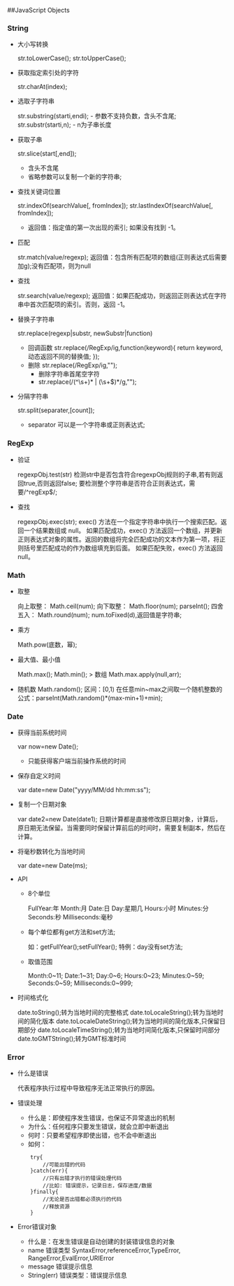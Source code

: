 ##JavaScript Objects
### String
- 大小写转换 
    
    str.toLowerCase();
    str.toUpperCase();
- 获取指定索引处的字符

    str.charAt(index);
- 选取子字符串
    
    str.substring(starti,endi);
        - 参数不支持负数，含头不含尾;
    str.substr(starti,n);
        - n为子串长度
- 获取子串
    
    str.slice(start[,end]);
    - 含头不含尾
    - 省略参数可以复制一个新的字符串;
- 查找关键词位置
    
    str.indexOf(searchValue[, fromIndex]);
    str.lastIndexOf(searchValue[, fromIndex]);
    - 返回值：指定值的第一次出现的索引; 如果没有找到 -1。
- 匹配
    
    str.match(value/regexp);
    返回值：包含所有匹配项的数组(正则表达式后需要加g);没有匹配项，则为null
- 查找
    
    str.search(value/regexp);
    返回值：如果匹配成功，则返回正则表达式在字符串中首次匹配项的索引。否则，返回 -1。
- 替换子字符串
    
    str.replace(regexp|substr, newSubstr|function)
    - 回调函数
        str.replace(/RegExp/ig,function(keyword){
            return keyword,动态返回不同的替换值;
        });
    - 删除 
        str.replace(/RegExp/ig,"");
        - 删除字符串首尾空字符
        - str.replace(/(^\s+)* | (\s+$)*/g,"");
- 分隔字符串
    
    str.split(separater,[count]);
    - separator 可以是一个字符串或正则表达式;
    
### RegExp
- 验证
    
    regexpObj.test(str)
    检测str中是否包含符合regexpObj规则的子串,若有则返回true,否则返回false;
    要检测整个字符串是否符合正则表达式，需要/^regExp$/;
- 查找
    
    regexpObj.exec(str);
    exec() 方法在一个指定字符串中执行一个搜索匹配。返回一个结果数组或 null。
    如果匹配成功，exec() 方法返回一个数组，并更新正则表达式对象的属性。返回的数组将完全匹配成功的文本作为第一项，将正则括号里匹配成功的作为数组填充到后面。
    如果匹配失败，exec() 方法返回 null。

### Math
- 取整
  
    向上取整：
        Math.ceil(num);
    向下取整：
        Math.floor(num); 
        parseInt();
    四舍五入：
        Math.round(num); 
        num.toFixed(d),返回值是字符串;
- 乘方

    Math.pow(底数，幂);
- 最大值、最小值
    
    Math.max();
    Math.min();
       > 数组 Math.max.apply(null,arr);
- 随机数
    Math.random();
    区间：[0,1) 
    在任意min~max之间取一个随机整数的公式：parseInt(Math.random()*(max-min+1)+min);

### Date
- 获得当前系统时间

    var now=new Date();
    - 只能获得客户端当前操作系统的时间
- 保存自定义时间
    
    var date=new Date("yyyy/MM/dd hh:mm:ss");
- 复制一个日期对象

    var date2=new Date(date1);
    日期计算都是直接修改原日期对象，计算后，原日期无法保留。当需要同时保留计算前后的时间时，需要复制副本，然后在计算。

- 将毫秒数转化为当地时间

    var date=new Date(ms);

- API
    - 8个单位
    
        FullYear:年      Month:月     Date:日      Day:星期几
        Hours:小时       Minutes:分   Seconds:秒   Milliseconds:毫秒
    - 每个单位都有get方法和set方法;
        
        如：getFullYear();setFullYear();
        特例：day没有set方法;
    - 取值范围
        
        Month:0~11;     Date:1~31;      Day:0~6;        Hours:0~23;
        Minutes:0~59;   Seconds:0~59;   Milliseconds:0~999;
- 时间格式化

    date.toString();转为当地时间的完整格式
    date.toLocaleString();转为当地时间的简化版本
    date.toLocaleDateString();转为当地时间的简化版本,只保留日期部分
    date.toLocaleTimeString();转为当地时间简化版本,只保留时间部分
    date.toGMTString();转为GMT标准时间

### Error
- 什么是错误

    代表程序执行过程中导致程序无法正常执行的原因。
- 错误处理
    
    - 什么是：即使程序发生错误，也保证不异常退出的机制
    - 为什么：任何程序只要发生错误，就会立即中断退出
    - 何时：只要希望程序即使出错，也不会中断退出
    - 如何：
    `````````````
        try{
            //可能出错的代码
        }catch(err){
            //只有出错才执行的错误处理代码
            //比如: 错误提示，记录日志，保存进度/数据
        }finally{
            //无论是否出错都必须执行的代码
            //释放资源
        }
    ````````````` 
- Error错误对象

    - 什么是：在发生错误是自动创建的封装错误信息的对象
    - name 错误类型
        SyntaxError,referenceError,TypeError,
        RangeError,EvalError,URIError
    - message 错误提示信息
    - String(err) 错误类型：错误提示信息